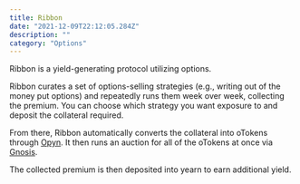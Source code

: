 ```yaml
---
title: Ribbon
date: "2021-12-09T22:12:05.284Z"
description: ""
category: "Options"
---
```


Ribbon is a yield-generating protocol utilizing options.

Ribbon curates a set of options-selling strategies (e.g., writing out of the money put options) and repeatedly runs them week over week, collecting the premium. You can choose which strategy you want exposure to and deposit the collateral required.

From there, Ribbon automatically converts the collateral into oTokens through [Opyn](/opyn/). It then runs an auction for all of the oTokens at once via [Gnosis](https://gnosis.io/protocol/).

The collected premium is then deposited into yearn to earn additional yield.